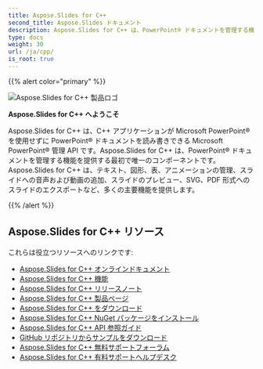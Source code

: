```yaml
---
title: Aspose.Slides for C++
second_title: Aspose.Slides ドキュメント
description: Aspose.Slides for C++ は、PowerPoint® ドキュメントを管理する機能を提供する最初で唯一のコンポーネントです。
type: docs
weight: 30
url: /ja/cpp/
is_root: true
---
```


{{% alert color="primary" %}}

![Aspose.Slides for C++ 製品ロゴ](home_1.png)

**Aspose.Slides for C++ へようこそ**

Aspose.Slides for C++ は、C++ アプリケーションが Microsoft PowerPoint® を使用せずに PowerPoint® ドキュメントを読み書きできる Microsoft PowerPoint® 管理 API です。Aspose.Slides for C++ は、PowerPoint® ドキュメントを管理する機能を提供する最初で唯一のコンポーネントです。Aspose.Slides for C++ は、テキスト、図形、表、アニメーションの管理、スライドへの音声および動画の追加、スライドのプレビュー、SVG、PDF 形式へのスライドのエクスポートなど、多くの主要機能を提供します。

{{% /alert %}}

## **Aspose.Slides for C++ リソース**

これらは役立つリソースへのリンクです:

- [Aspose.Slides for C++ オンラインドキュメント](/slides/ja/cpp/)
- [Aspose.Slides for C++ 機能](/slides/ja/cpp/features-overview/)
- [Aspose.Slides for C++ リリースノート](https://releases.aspose.com/slides/cpp/release-notes/)
- [Aspose.Slides for C++ 製品ページ](https://products.aspose.com/slides/cpp/)
- [Aspose.Slides for C++ をダウンロード](https://releases.aspose.com/slides/cpp/)
- [Aspose.Slides for C++ NuGet パッケージをインストール](https://www.nuget.org/packages/Aspose.Slides.CPP/)
- [Aspose.Slides for C++ API 参照ガイド](https://reference.aspose.com/slides/cpp)
- [GitHub リポジトリからサンプルをダウンロード](https://github.com/aspose-slides/Aspose.Slides-for-C)
- [Aspose.Slides for C++ 無料サポートフォーラム](https://forum.aspose.com/c/slides/11)
- [Aspose.Slides for C++ 有料サポートヘルプデスク](https://helpdesk.aspose.com/)
